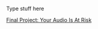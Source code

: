 Type stuff here







[Final Project: Your Audio Is At Risk](https://carnegiemellon.shorthandstories.com/your-audio-is-at-risk/index.html)

